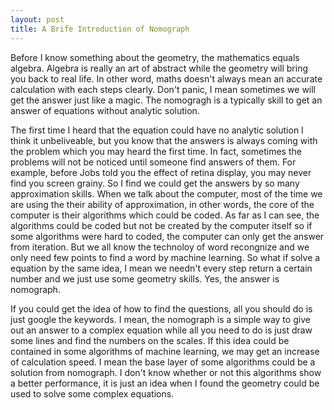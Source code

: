 ```yaml
---
layout: post
title: A Brife Introduction of Nomograph
---
```

Before I know something about the geometry, the mathematics equals algebra. Algebra is really an art of abstract while the geometry will bring you back to real life. In other word, maths doesn't always mean an accurate calculation with each steps clearly. Don't panic, I mean sometimes we will get the answer just like a magic. The nomogragh is a typically skill to get an answer of equations without analytic solution. 

The first time I heard that the equation could have no analytic solution I think it unbeliveable, but you know that the answers is always coming with the problem which you may heard the first time. In fact, sometimes the problems will not be noticed until someone find answers of them. For example, before Jobs told you the effect of retina display, you may never find you screen grainy. So I find we could get the answers by so many approximation skills. When we talk about the computer, most of the time we are using the their ability of approximation, in other words, the core of the computer is their algorithms which could be coded. As far as I can see, the algorithms could be coded but not be created by the computer itself so if some algorithms were hard to coded, the computer can only get the answer from iteration. But we all know the technoloy of word recongnize and we only need few points to find a word by machine learning. So what if solve a equation by the same idea, I mean we needn't every step return a certain number and we just use some geometry skills. Yes, the answer is nomograph.

If you could get the idea of how to find the questions, all you should do is just google the keywords. I mean, the nomograph is a simple way to give out an answer to a complex equation while all you need to do is just draw some lines and find the numbers on the scales. If this idea could be contained in some algorithms of machine learning, we may get an increase of calculation speed. I mean the base layer of some algorithms could be a solution from nomograph. I don't know whether or not this algorithms show a better performance, it is just an idea when I found the geometry could be used to solve some complex equations.